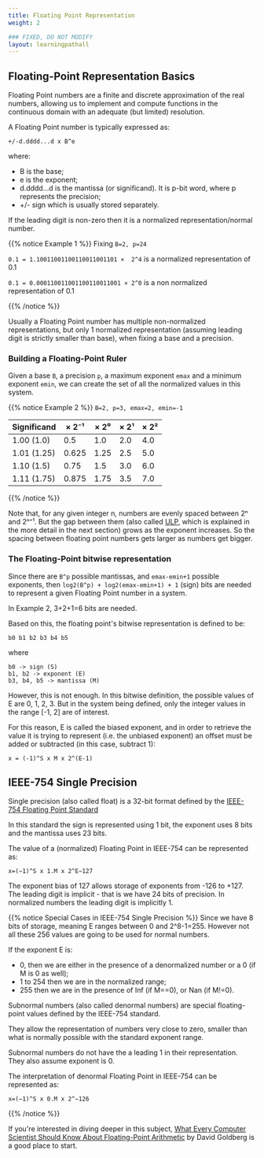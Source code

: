 ```yaml
---
title: Floating Point Representation
weight: 2

### FIXED, DO NOT MODIFY
layout: learningpathall
---
```


## Floating-Point Representation Basics

Floating Point numbers are a finite and discrete approximation of the real numbers, allowing us to implement and compute functions in the continuous domain with an adequate (but limited) resolution.

A Floating Point number is typically expressed as:

```output
+/-d.dddd...d x B^e
```

where:
* B is the base;
* e is the exponent;
* d.dddd...d is the mantissa (or significand). It is p-bit word, where p represents the precision;
* +/- sign which is usually stored separately.

If the leading digit is non-zero then it is a normalized representation/normal number.

{{% notice Example 1 %}}
Fixing `B=2, p=24`

`0.1 = 1.10011001100110011001101 ×  2^4` is a normalized representation of 0.1

`0.1 = 0.000110011001100110011001 × 2^0` is a non normalized representation of 0.1

{{% /notice %}}

Usually a Floating Point number has multiple non-normalized representations, but only 1 normalized representation (assuming leading digit is strictly smaller than base), when fixing a base and a precision.

### Building a Floating-Point Ruler

Given a base `B`, a precision `p`, a maximum exponent `emax` and a minimum exponent `emin`, we can create the set of all the normalized values in this system.

{{% notice Example 2 %}}
`B=2, p=3, emax=2, emin=-1`

| Significand | × 2⁻¹ | × 2⁰ | × 2¹ | × 2² |
|-------------|-------|------|------|------|
| 1.00 (1.0)  | 0.5   | 1.0  | 2.0  | 4.0  |
| 1.01 (1.25) | 0.625 | 1.25 | 2.5  | 5.0  |
| 1.10 (1.5)  | 0.75  | 1.5  | 3.0  | 6.0  |
| 1.11 (1.75) | 0.875 | 1.75 | 3.5  | 7.0  |


{{% /notice %}}

Note that, for any given integer n, numbers are evenly spaced between 2ⁿ and 2ⁿ⁺¹. But the gap between them (also called [ULP](/learning-paths/servers-and-cloud-computing/multi-accuracy-libamath/ulp/), which is explained in the more detail in the next section) grows as the exponent increases. So the spacing between floating point numbers gets larger as numbers get bigger.

### The Floating-Point bitwise representation

Since there are `B^p` possible mantissas, and `emax-emin+1` possible exponents, then `log2(B^p) + log2(emax-emin+1) + 1` (sign) bits are needed to represent a given Floating Point number in a system.

In Example 2, 3+2+1=6 bits are needed.

Based on this, the floating point's bitwise representation is defined to be: 

```
b0 b1 b2 b3 b4 b5
```

where

```output
b0 -> sign (S)
b1, b2 -> exponent (E)
b3, b4, b5 -> mantissa (M)
```

However, this is not enough. In this bitwise definition, the possible values of E are 0, 1, 2, 3.
But in the system being defined, only the integer values in the range [-1, 2] are of interest.

For this reason, E is called the biased exponent, and in order to retrieve the value it is trying to represent (i.e. the unbiased exponent) an offset must be added or subtracted (in this case, subtract 1):

```output
x = (-1)^S x M x 2^(E-1)
```

## IEEE-754 Single Precision

Single precision (also called float) is a 32-bit format defined by the [IEEE-754 Floating Point Standard](https://ieeexplore.ieee.org/document/8766229)

In this standard the sign is represented using 1 bit, the exponent uses 8 bits and the mantissa uses 23 bits. 

The value of a (normalized) Floating Point in IEEE-754 can be represented as:

```output
x=(−1)^S x 1.M x 2^E−127
```

The exponent bias of 127 allows storage of exponents from -126 to +127. The leading digit is implicit - that is we have 24 bits of precision. In normalized numbers the leading digit is implicitly 1.

{{% notice Special Cases in IEEE-754 Single Precision %}}
Since we have 8 bits of storage, meaning E ranges between 0 and 2^8-1=255. However not all these 256 values are going to be used for normal numbers.

If the exponent E is:
* 0, then we are either in the presence of a denormalized number or a 0 (if M is 0 as well);
* 1 to 254 then we are in the normalized range;
* 255 then we are in the presence of Inf (if M==0), or Nan (if M!=0).

Subnormal numbers (also called denormal numbers) are special floating-point values defined by the IEEE-754 standard.

They allow the representation of numbers very close to zero, smaller than what is normally possible with the standard exponent range.

Subnormal numbers do not have the a leading 1 in their representation. They also assume exponent is 0.

The interpretation of denormal Floating Point in IEEE-754 can be represented as:

```
x=(−1)^S x 0.M x 2^−126
```

<!-- ### Subnormal numbers

Subnormal numbers (also called denormal numbers) are special floating-point values defined by the IEEE-754 standard.
They allow the representation of numbers very close to zero, smaller than what is normally possible with the standard exponent range.
Subnormal numbers do not have the a leading 1 in their representation. They also assume exponent is 0.

x=(−1)^s x 0.M x 2^−126

-->

<!-- | Significand | 0.? × 2⁻¹ | 1.? × 2⁻¹ | 1.? × 2⁰ | 1.? × 2¹ | 1.? × 2² |
|-------------|-----------|-----------|----------|----------|----------|
| 00 (1.0)    | 0         | 0.5       | 1.0      | 2.0      | 4.0      |
| 01 (1.25)   | 0.125     | 0.625     | 1.25     | 2.5      | 5.0      |
| 10 (1.5)    | 0.25      | 0.75      | 1.5      | 3.0      | 6.0      |
| 11 (1.75)   | 0.375     | 0.875     | 1.75     | 3.5      | 7.0      |  -->
{{% /notice %}}

If you're interested in diving deeper in this subject, [What Every Computer Scientist Should Know About Floating-Point Arithmetic](https://docs.oracle.com/cd/E19957-01/806-3568/ncg_goldberg.html) by David Goldberg is a good place to start.

